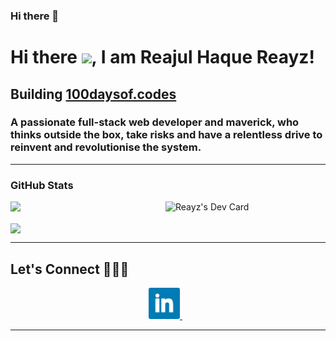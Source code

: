 ### Hi there 👋

<!--
**Reayz/Reayz** is a ✨ _special_ ✨ repository because its `README.md` (this file) appears on your GitHub profile.

Here are some ideas to get you started:

- 🔭 I’m currently working on ...
- 🌱 I’m currently learning ...
- 👯 I’m looking to collaborate on ...
- 🤔 I’m looking for help with ...
- 💬 Ask me about ...
- 📫 How to reach me: ...
- 😄 Pronouns: ...
- ⚡ Fun fact: ...
-->

# Hi there <img src="https://raw.githubusercontent.com/MartinHeinz/MartinHeinz/master/wave.gif" width="30px">, I am Reajul Haque Reayz! 

## Building [100daysof.codes](http://100daysof.codes/)      

### A passionate full-stack web developer and maverick, who thinks outside the box, take risks and have a relentless drive to reinvent and revolutionise the system.

---

### GitHub Stats

 <a href="https://api.daily.dev/RamyaC" target="_blank">
    <img
      width="256"
      align="right"
      src="https://github.com/Reayz/Reayz/blob/master/devcard.svg"
      alt="Reayz's Dev Card"
    />
  </a>

![](https://github-readme-stats.vercel.app/api?username=reayz&count_private=true&theme=merko)


<p><img align="center" src="https://github-readme-streak-stats.herokuapp.com/?user=reayz&" /></p>


---

## Let's Connect :people_holding_hands:

<p align='center'>

 <a href="https://www.linkedin.com/in/reayz/" target="_blank">
   <img height="50" src="https://github.com/NishkarshRaj/NishkarshRaj/blob/master/img/linkedin.png?raw=true">
 </a>&nbsp;&nbsp;

</p>

---
